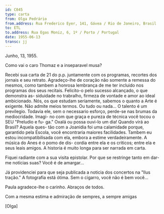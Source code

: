 ```yaml
---
id: C045
type: carta
from: Olga Pedrário
from.address: Rua Frederico Eyer, 141, Gávea / Rio de Janeiro, Brasil
to: ETL
to.address: Rua Egas Moniz, 6, 1º / Porto / Portugal
date: 1955-06-13
transc: jj
---
```



Junho, 13, 1955.

Como vai o caro Thomaz e a inseparavel musa?

Recebi sua carta de 21 do p.p. juntamente com os programas, recortes dos
jornais e seu retrato. Agradeço-lhe de coração não somente a remessa do
mesmos, como tambem a honrosa lembrança de me ter incluido nos programas
dos seus recitais. Felicito-o pelo sucesso alcançado, o que demonstra as-
siduidade no trabralho, firmeza de vontade e amor ao ideal ambicionado.
Nós, os que estudam seriamente, sabemos o quanto a Arte é exigente. Não
admite meios termos. Ou tudo ou nada... O talento é um previlegio. Todavia
ele, sem o necessario esforço, perde-se nas brumas da mediocridade. Imagi-
no com que graça e pureza de técnica você tocou o SEU "Preludio e fu-
ga." Oxalá ou possa ouvi-lo um dia! Quando virá ao Brasil? Aquela ques-
tão com a Joanidia foi uma calamidade porque, garantido pela Escola, você
encontraria maiores facilidades. Tambem eu estou incompatibilisada com
ela, embora a estime verdadeiramente. A música do Anes é o pomo de dis-
cordia entre ela e os criticos; entre ela e seus leais amigos. A historia
é muito longa para ser narrada em carta.

Fiquei radiante com a sua visita epistolar. Por que se restringe tanto
em dar-me notícias suas? Você é de amargar...

Já providenciei para que seja publicada a noticia dos concertos na "Ilus
tração." A fotografia está ótima. Sem o cigarro, você não é bem você...

Paula agradece-lhe o carinho. Abraços de todos.

Com a mesma estima e admiração de sempres, a sempre amigas

[Olga]
 
